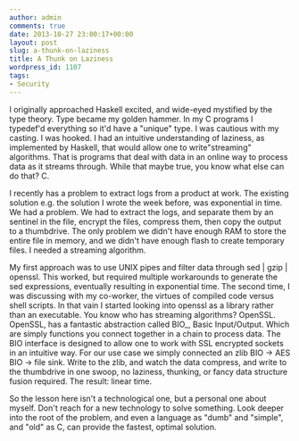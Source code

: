 ```yaml
---
author: admin
comments: true
date: 2013-10-27 23:00:17+00:00
layout: post
slug: a-thunk-on-laziness
title: A Thunk on Laziness
wordpress_id: 1107
tags:
- Security
---
```


I originally approached Haskell excited, and wide-eyed mystified by the type theory. Type became my golden hammer. In my C programs I typedef'd everything so it'd have a "unique" type. I was cautious with my casting. I was hooked. I had an intuitive understanding of laziness, as implemented by Haskell, that would allow one to write"streaming" algorithms. That is programs that deal with data in an online way to process data as it streams through. While that maybe true, you know what else can do that? C.
<!--more-->
I recently has a problem to extract logs from a product at work. The existing solution e.g. the solution I wrote the week before, was exponential in time. We had a problem. We had to extract the logs, and separate them by an sentinel in the file, encrypt the files, compress them, then copy the output to a thumbdrive. The only problem we didn't have enough RAM to store the entire file in memory, and we didn't have enough flash to create temporary files.  I needed a streaming algorithm.  

My first approach was to use UNIX pipes and filter data through sed | gzip | openssl. This worked, but required multiple workarounds to generate the sed expressions, eventually resulting in exponential time.  The second time, I was discussing with my co-worker, the virtues of compiled code versus shell scripts. In that vain I started looking into openssl as a library rather than an executable. You know who has streaming algorithms? OpenSSL. OpenSSL, has a fantastic abstraction called BIO_, Basic Input/Output. Which are simply functions you connect together in a chain to process data. The BIO interface is designed to allow one to work with SSL encrypted sockets in an intuitive way. For our use case we simply connected an zlib BIO -> AES BIO -> file sink. Write to the zlib, and watch the data compress, and write to the thumbdrive in one swoop, no laziness, thunking, or fancy data structure fusion required. The result: linear time. 

So the lesson here isn't a technological one, but a personal one about myself. Don't reach for a new technology to solve something. Look deeper into the root of the problem, and even a language as "dumb" and "simple", and "old" as C, can provide the fastest, optimal solution. 
